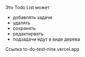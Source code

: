 Это Todo List
может 
- добавлять задачи 
- удалять
- сохранять
- редактирвать
- подзадачи идут в виде дерева

Cсылка to-do-test-nine.vercel.app
